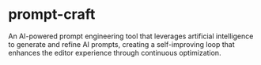 # prompt-craft
An AI-powered prompt engineering tool that leverages artificial intelligence to generate and refine AI prompts, creating a self-improving loop that enhances the editor experience through continuous optimization.
